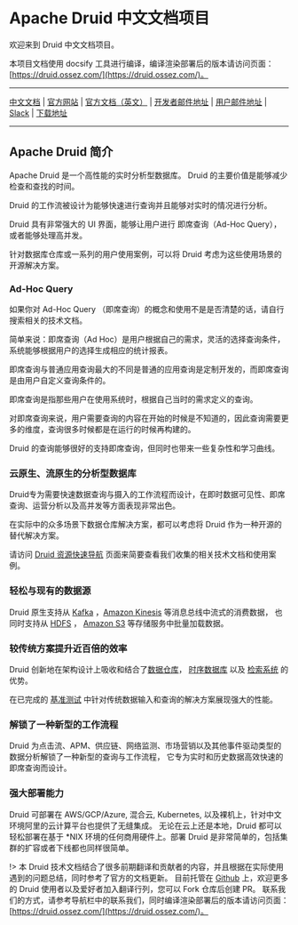 # Apache Druid 中文文档项目
欢迎来到 Druid 中文文档项目。

本项目文档使用 docsify 工具进行编译，编译渲染部署后的版本请访问页面：[https://druid.ossez.com/](https://druid.ossez.com/)。

---

[中文文档](https://druid.ossez.com/) |
[官方网站](https://druid.apache.org/) |
[官方文档（英文）](https://druid.apache.org/docs/latest/design/) |
[开发者邮件地址](https://lists.apache.org/list.html?dev@druid.apache.org) |
[用户邮件地址](https://groups.google.com/forum/#!forum/druid-user) |
[Slack](https://s.apache.org/slack-invite) |
[下载地址](https://druid.apache.org/downloads.html)

---

## Apache Druid 简介
Apache Druid 是一个高性能的实时分析型数据库。 Druid 的主要价值是能够减少检查和查找的时间。

Druid 的工作流被设计为能够快速进行查询并且能够对实时的情况进行分析。

Druid 具有非常强大的 UI 界面，能够让用户进行 即席查询（Ad-Hoc Query），或者能够处理高并发。 

针对数据库仓库或一系列的用户使用案例，可以将 Druid 考虑为这些使用场景的开源解决方案。

### Ad-Hoc Query
如果你对 Ad-Hoc Query （即席查询）的概念和使用不是是否清楚的话，请自行搜索相关的技术文档。

简单来说：即席查询（Ad Hoc）是用户根据自己的需求，灵活的选择查询条件，系统能够根据用户的选择生成相应的统计报表。

即席查询与普通应用查询最大的不同是普通的应用查询是定制开发的，而即席查询是由用户自定义查询条件的。

即席查询是指那些用户在使用系统时，根据自己当时的需求定义的查询。

对即席查询来说，用户需要查询的内容在开始的时候是不知道的，因此查询需要更多的维度，查询很多时候都是在运行的时候再构建的。

Druid 的查询能够很好的支持即席查询，但同时也带来一些复杂性和学习曲线。

### 云原生、流原生的分析型数据库
Druid专为需要快速数据查询与摄入的工作流程而设计，在即时数据可见性、即席查询、运营分析以及高并发等方面表现非常出色。

在实际中的众多场景下数据仓库解决方案，都可以考虑将 Druid 作为一种开源的替代解决方案。

请访问 [Druid 资源快速导航](misc/index.md) 页面来简要查看我们收集的相关技术文档和使用案例。

### 轻松与现有的数据源
Druid 原生支持从 [Kafka](http://kafka.apache.org/) ，[Amazon Kinesis](https://aws.amazon.com/cn/kinesis/) 等消息总线中流式的消费数据，
也同时支持从 [HDFS](https://hadoop.apache.org/docs/stable/hadoop-project-dist/hadoop-hdfs/HdfsUserGuide.html) ，
[Amazon S3](https://aws.amazon.com/cn/s3/) 等存储服务中批量加载数据。

### 较传统方案提升近百倍的效率
Druid 创新地在架构设计上吸收和结合了[数据仓库](https://en.wikipedia.org/wiki/Data_warehouse)， 
[时序数据库](https://en.wikipedia.org/wiki/Time_series_database) 以及 
[检索系统](https://en.wikipedia.org/wiki/Search_engine_(computing)) 的优势。

在已完成的 [基准测试](https://imply.io/post/performance-benchmark-druid-presto-hive) 中针对传统数据输入和查询的解决方案展现强大的性能。

### 解锁了一种新型的工作流程
Druid 为点击流、APM、供应链、网络监测、市场营销以及其他事件驱动类型的数据分析解锁了一种新型的查询与工作流程， 它专为实时和历史数据高效快速的即席查询而设计。

### 强大部署能力
Druid 可部署在 AWS/GCP/Azure, 混合云, Kubernetes, 以及裸机上，针对中文环境阿里的云计算平台也提供了无缝集成。
无论在云上还是本地，Druid 都可以轻松部署在基于 *NIX 环境的任何商用硬件上。部署 Druid 是非常简单的，包括集群的扩容或者下线都也同样很简单。

!> 本 Druid 技术文档结合了很多前期翻译和贡献者的内容，并且根据在实际使用遇到的问题总结，同时参考了官方的文档更新。
目前托管在 [Github](https://github.com/cwiki-us-docs/) 上，欢迎更多的 Druid 使用者以及爱好者加入翻译行列，您可以 Fork 仓库后创建 PR。
联系我们的方式，请参考导航栏中的联系我们，同时编译渲染部署后的版本请访问页面：[https://druid.ossez.com/](https://druid.ossez.com/)。
